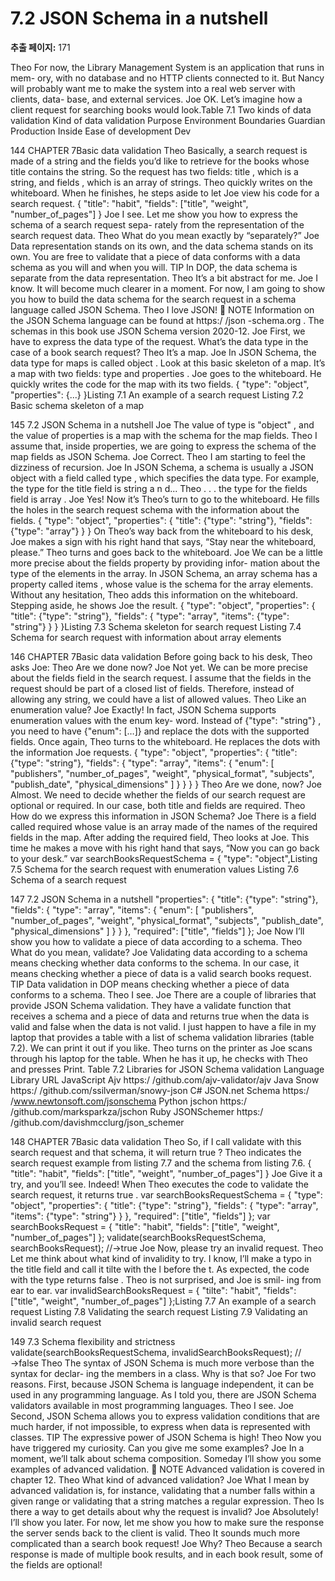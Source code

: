 # 7.2 JSON Schema in a nutshell

**추출 페이지:** 171

Theo For now, the Library Management System is an application that runs in mem-
ory, with no database and no HTTP clients connected to it. But Nancy will
probably want me to make the system into a real web server with clients, data-
base, and external services.
Joe OK. Let’s imagine how a client request for searching books would look.Table 7.1 Two kinds of data validation
Kind of data validation Purpose Environment
Boundaries Guardian Production
Inside Ease of development Dev

144 CHAPTER  7Basic data validation
Theo Basically, a search request is made of a string and the fields you’d like to
retrieve for the books whose title contains the string. So the request has two
fields: title , which is a string, and fields , which is an array of strings.
Theo quickly writes on the whiteboard. When he finishes, he steps aside to let Joe view his
code for a search request.
{
"title": "habit",
"fields": ["title", "weight", "number_of_pages"]
}
Joe I see. Let me show you how to express the schema of a search request sepa-
rately from the representation of the search request data.
Theo What do you mean exactly by “separately?”
Joe Data representation stands on its own, and the data schema stands on its own.
You are free to validate that a piece of data conforms with a data schema as you
will and when you will.
TIP In DOP, the data schema is separate from the data representation.
Theo It’s a bit abstract for me.
Joe I know. It will become much clearer in a moment. For now, I am going to show
you how to build the data schema for the search request in a schema language
called JSON Schema.
Theo I love JSON!
 NOTE Information on the JSON Schema language can be found at https:/ /json
-schema.org . The schemas in this book use JSON Schema version 2020-12.
Joe First, we have to express the data type of the request. What’s the data type in
the case of a book search request?
Theo It’s a map.
Joe In JSON Schema, the data type for maps is called object . Look at this basic
skeleton of a map. It’s a map with two fields: type  and properties .
Joe goes to the whiteboard. He quickly writes the code for the map with its two fields.
{
"type": "object",
"properties": {...}
}Listing 7.1 An example of a search request
Listing 7.2 Basic schema skeleton of a map

145 7.2 JSON Schema in a nutshell
Joe The value of type  is "object" , and the value of properties  is a map with the
schema for the map fields.
Theo I assume that, inside properties, we are going to express the schema of the map
fields as JSON Schema.
Joe Correct.
Theo I am starting to feel the dizziness of recursion.
Joe In JSON Schema, a schema is usually a JSON object with a field called type ,
which specifies the data type. For example, the type for the title  field is
string  a n d...
Theo . . . the type for the fields  field is array .
Joe Yes!
Now it’s Theo’s turn to go to the whiteboard. He fills the holes in the search request
schema with the information about the fields.
{
"type": "object",
"properties": {
"title": {"type": "string"},
"fields": {"type": "array"}
}
}
On Theo’s way back from the whiteboard to his desk, Joe makes a sign with his right hand
that says, “Stay near the whiteboard, please.” Theo turns and goes back to the whiteboard.
Joe We can be a little more precise about the fields  property by providing infor-
mation about the type of the elements in the array. In JSON Schema, an array
schema has a property called items , whose value is the schema for the array
elements.
Without any hesitation, Theo adds this information on the whiteboard. Stepping aside, he
shows Joe the result.
{
"type": "object",
"properties": {
"title": {"type": "string"},
"fields": {
"type": "array",
"items": {"type": "string"}
}
}
}Listing 7.3 Schema skeleton for search request
Listing 7.4 Schema for search request with information about array elements

146 CHAPTER  7Basic data validation
Before going back to his desk, Theo asks Joe:
Theo Are we done now?
Joe Not yet. We can be more precise about the fields  field in the search request.
I assume that the fields in the request should be part of a closed list of fields.
Therefore, instead of allowing any string, we could have a list of allowed values.
Theo Like an enumeration value?
Joe Exactly! In fact, JSON Schema supports enumeration values with the enum  key-
word. Instead of {"type": "string"} , you need to have {"enum": […]}  and
replace the dots with the supported fields.
Once again, Theo turns to the whiteboard. He replaces the dots with the information Joe
requests.
{
"type": "object",
"properties": {
"title": {"type": "string"},
"fields": {
"type": "array",
"items": {
"enum": [
"publishers",
"number_of_pages",
"weight",
"physical_format",
"subjects",
"publish_date",
"physical_dimensions"
]
}
}
}
}
Theo Are we done, now?
Joe Almost. We need to decide whether the fields of our search request are optional
or required. In our case, both title  and fields  are required.
Theo How do we express this information in JSON Schema?
Joe There is a field called required  whose value is an array made of the names of
the required fields in the map.
After adding the required  field, Theo looks at Joe. This time he makes a move with his
right hand that says, “Now you can go back to your desk.”
var searchBooksRequestSchema = {
"type": "object",Listing 7.5 Schema for the search request with enumeration values
Listing 7.6 Schema of a search request

147 7.2 JSON Schema in a nutshell
"properties": {
"title": {"type": "string"},
"fields": {
"type": "array",
"items": {
"enum": [
"publishers",
"number_of_pages",
"weight",
"physical_format",
"subjects",
"publish_date",
"physical_dimensions"
]
}
}
},
"required": ["title", "fields"]
};
Joe Now I’ll show you how to validate a piece of data according to a schema.
Theo What do you mean, validate?
Joe Validating data according to a schema means checking whether data conforms
to the schema. In our case, it means checking whether a piece of data is a valid
search books request.
TIP Data validation in DOP means checking whether a piece of data conforms to a
schema.
Theo I see.
Joe There are a couple of libraries that provide JSON Schema validation. They
have a validate  function that receives a schema and a piece of data and
returns true  when the data is valid and false  when the data is not valid. I just
happen to have a file in my laptop that provides a table with a list of schema
validation libraries (table 7.2). We can print it out if you like.
Theo turns on the printer as Joe scans through his laptop for the table. When he has it up,
he checks with Theo and presses Print.
Table 7.2 Libraries for JSON Schema validation
Language Library URL
JavaScript Ajv https:/ /github.com/ajv-validator/ajv
Java Snow https:/ /github.com/ssilverman/snowy-json
C# JSON.net Schema https:/ /www.newtonsoft.com/jsonschema
Python jschon https:/ /github.com/marksparkza/jschon
Ruby JSONSchemer https:/ /github.com/davishmcclurg/json_schemer

148 CHAPTER  7Basic data validation
Theo So, if I call validate  with this search request and that schema, it will return
true ?
Theo indicates the search request example from listing 7.7 and the schema from listing 7.6.
{
"title": "habit",
"fields": ["title", "weight", "number_of_pages"]
}
Joe Give it a try, and you’ll see.
Indeed! When Theo executes the code to validate the search request, it returns true .
var searchBooksRequestSchema = {
"type": "object",
"properties": {
"title": {"type": "string"},
"fields": {
"type": "array",
"items": {"type": "string"}
}
},
"required": ["title", "fields"]
};
var searchBooksRequest = {
"title": "habit",
"fields": ["title", "weight", "number_of_pages"]
};
validate(searchBooksRequestSchema, searchBooksRequest);
//→true
Joe Now, please try an invalid request.
Theo Let me think about what kind of invalidity to try. I know, I’ll make a typo in the
title  field and call it tilte  with the l before the t.
As expected, the code with the type returns false . Theo is not surprised, and Joe is smil-
ing from ear to ear.
var invalidSearchBooksRequest = {
"tilte": "habit",
"fields": ["title", "weight", "number_of_pages"]
};Listing 7.7 An example of a search request
Listing 7.8 Validating the search request
Listing 7.9 Validating an invalid search request

149 7.3 Schema flexibility and strictness
validate(searchBooksRequestSchema, invalidSearchBooksRequest);
//→false
Theo The syntax of JSON Schema is much more verbose than the syntax for declar-
ing the members in a class. Why is that so?
Joe For two reasons. First, because JSON Schema is language independent, it can
be used in any programming language. As I told you, there are JSON Schema
validators available in most programming languages.
Theo I see.
Joe Second, JSON Schema allows you to express validation conditions that are much
harder, if not impossible, to express when data is represented with classes.
TIP The expressive power of JSON Schema is high!
Theo Now you have triggered my curiosity. Can you give me some examples?
Joe In a moment, we’ll talk about schema composition. Someday I’ll show you
some examples of advanced validation.
 NOTE Advanced validation is covered in chapter 12.
Theo What kind of advanced validation?
Joe What I mean by advanced validation is, for instance, validating that a number
falls within a given range or validating that a string matches a regular expression.
Theo Is there a way to get details about why the request is invalid?
Joe Absolutely! I’ll show you later. For now, let me show you how to make sure the
response the server sends back to the client is valid.
Theo It sounds much more complicated than a search book request!
Joe Why?
Theo Because a search response is made of multiple book results, and in each book
result, some of the fields are optional!